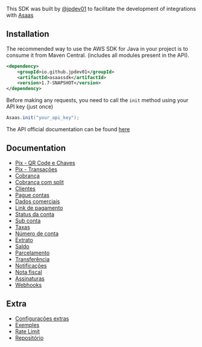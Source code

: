 This SDK was built by [@jpdev01](https://github.com/jpdev01) to facilitate the development of integrations with [Asaas](https://asaas.com.br)

## Installation

The recommended way to use the AWS SDK for Java in your project is to consume it from Maven Central. (includes all modules present in the API).
```xml
<dependency>
    <groupId>io.github.jpdev01</groupId>
    <artifactId>asaassdk</artifactId>
    <version>1.7-SNAPSHOT</version>
</dependency>
```

Before making any requests, you need to call the `init` method using your API key (just once)
```java
Asaas.init("your_api_key");
```

The API official documentation can be found [here](https://docs.asaas.com/docs/visao-geral)

## Documentation

- [Pix - QR Code e Chaves](pix_dict.md)
- [Pix - Transações](pix_dict.md)
- [Cobrança](payment.md)
- [Cobrança com split](payment_split.md)
- [Clientes](customeraccount.md)
- [Pague contas](bill.md)
- [Dados comerciais](commercialinfo.md)
- [Link de pagamento](paymentlink.md)
- [Status da conta](myaccount.md)
- [Sub conta](account.md)
- [Taxas](accountfee.md)
- [Número de conta](accountnumber.md)
- [Extrato](financial.md)
- [Saldo](balance.md)
- [Parcelamento](installment.md)
- [Transferência](transfer.md)
- [Notificações](notification.md)
- [Nota fiscal](invoice.md)
- [Assinaturas](subscription.md)
- [Webhooks](webhook.md)

## Extra

- [Configurações extras](extra.md)
- [Exemples](https://github.com/jpdev01/asaasSdk/blob/master/src/main/java/io/github/jpdev/asaassdk/doc/Examples.java)
- [Rate Limit](ratelimit.md)
- [Repositório](https://s01.oss.sonatype.org/content/repositories/snapshots/io/github/jpdev01/asaassdk/)